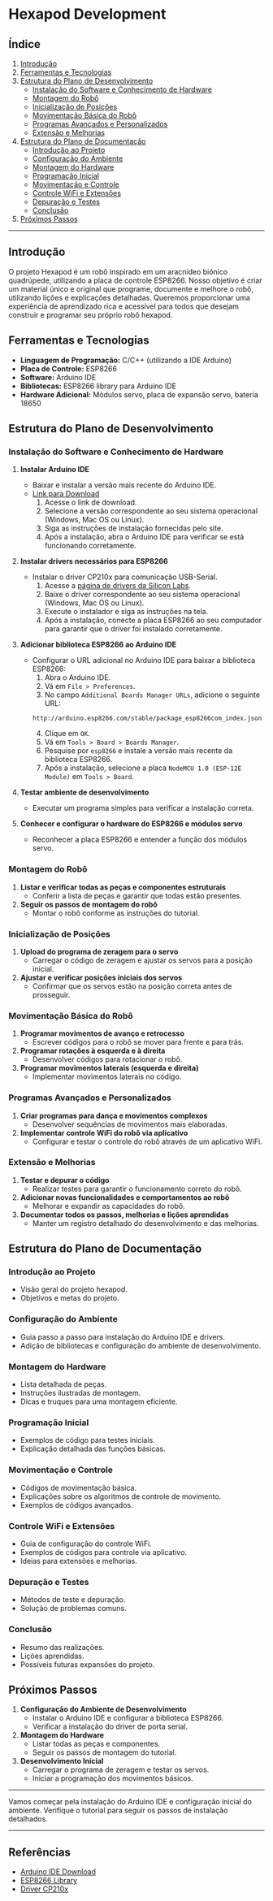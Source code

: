 # Hexapod Development

## Índice

1. [Introdução](#introdução)
2. [Ferramentas e Tecnologias](#ferramentas-e-tecnologias)
3. [Estrutura do Plano de Desenvolvimento](#estrutura-do-plano-de-desenvolvimento)
   - [Instalação do Software e Conhecimento de Hardware](#instalação-do-software-e-conhecimento-de-hardware)
   - [Montagem do Robô](#montagem-do-robô)
   - [Inicialização de Posições](#inicialização-de-posições)
   - [Movimentação Básica do Robô](#movimentação-básica-do-robô)
   - [Programas Avançados e Personalizados](#programas-avançados-e-personalizados)
   - [Extensão e Melhorias](#extensão-e-melhorias)
4. [Estrutura do Plano de Documentação](#estrutura-do-plano-de-documentação)
   - [Introdução ao Projeto](#introdução-ao-projeto)
   - [Configuração do Ambiente](#configuração-do-ambiente)
   - [Montagem do Hardware](#montagem-do-hardware)
   - [Programação Inicial](#programação-inicial)
   - [Movimentação e Controle](#movimentação-e-controle)
   - [Controle WiFi e Extensões](#controle-wifi-e-extensões)
   - [Depuração e Testes](#depuração-e-testes)
   - [Conclusão](#conclusão)
5. [Próximos Passos](#próximos-passos)

---

## Introdução

O projeto Hexapod é um robô inspirado em um aracnídeo biónico quadrúpede, utilizando a placa de controle ESP8266. Nosso objetivo é criar um material único e original que programe, documente e melhore o robô, utilizando lições e explicações detalhadas. Queremos proporcionar uma experiência de aprendizado rica e acessível para todos que desejam construir e programar seu próprio robô hexapod.

## Ferramentas e Tecnologias

- **Linguagem de Programação:** C/C++ (utilizando a IDE Arduino)
- **Placa de Controle:** ESP8266
- **Software:** Arduino IDE
- **Bibliotecas:** ESP8266 library para Arduino IDE
- **Hardware Adicional:** Módulos servo, placa de expansão servo, bateria 18650

## Estrutura do Plano de Desenvolvimento

### Instalação do Software e Conhecimento de Hardware
1. **Instalar Arduino IDE**
   - Baixar e instalar a versão mais recente do Arduino IDE.
   - [Link para Download](https://www.arduino.cc/en/software)
     1. Acesse o link de download.
     2. Selecione a versão correspondente ao seu sistema operacional (Windows, Mac OS ou Linux).
     3. Siga as instruções de instalação fornecidas pelo site.
     4. Após a instalação, abra o Arduino IDE para verificar se está funcionando corretamente.

2. **Instalar drivers necessários para ESP8266**
   - Instalar o driver CP210x para comunicação USB-Serial.
     1. Acesse a [página de drivers da Silicon Labs](https://www.silabs.com/developers/usb-to-uart-bridge-vcp-drivers).
     2. Baixe o driver correspondente ao seu sistema operacional (Windows, Mac OS ou Linux).
     3. Execute o instalador e siga as instruções na tela.
     4. Após a instalação, conecte a placa ESP8266 ao seu computador para garantir que o driver foi instalado corretamente.

3. **Adicionar biblioteca ESP8266 ao Arduino IDE**
   - Configurar o URL adicional no Arduino IDE para baixar a biblioteca ESP8266:
     1. Abra o Arduino IDE.
     2. Vá em `File > Preferences`.
     3. No campo `Additional Boards Manager URLs`, adicione o seguinte URL:
     ```plaintext
     http://arduino.esp8266.com/stable/package_esp8266com_index.json
     ```
     4. Clique em `OK`.
     5. Vá em `Tools > Board > Boards Manager`.
     6. Pesquise por `esp8266` e instale a versão mais recente da biblioteca ESP8266.
     7. Após a instalação, selecione a placa `NodeMCU 1.0 (ESP-12E Module)` em `Tools > Board`.

4. **Testar ambiente de desenvolvimento**
   - Executar um programa simples para verificar a instalação correta.
5. **Conhecer e configurar o hardware do ESP8266 e módulos servo**
   - Reconhecer a placa ESP8266 e entender a função dos módulos servo.

### Montagem do Robô
1. **Listar e verificar todas as peças e componentes estruturais**
   - Conferir a lista de peças e garantir que todas estão presentes.
2. **Seguir os passos de montagem do robô**
   - Montar o robô conforme as instruções do tutorial.

### Inicialização de Posições
1. **Upload do programa de zeragem para o servo**
   - Carregar o código de zeragem e ajustar os servos para a posição inicial.
2. **Ajustar e verificar posições iniciais dos servos**
   - Confirmar que os servos estão na posição correta antes de prosseguir.

### Movimentação Básica do Robô
1. **Programar movimentos de avanço e retrocesso**
   - Escrever códigos para o robô se mover para frente e para trás.
2. **Programar rotações à esquerda e à direita**
   - Desenvolver códigos para rotacionar o robô.
3. **Programar movimentos laterais (esquerda e direita)**
   - Implementar movimentos laterais no código.

### Programas Avançados e Personalizados
1. **Criar programas para dança e movimentos complexos**
   - Desenvolver sequências de movimentos mais elaboradas.
2. **Implementar controle WiFi do robô via aplicativo**
   - Configurar e testar o controle do robô através de um aplicativo WiFi.

### Extensão e Melhorias
1. **Testar e depurar o código**
   - Realizar testes para garantir o funcionamento correto do robô.
2. **Adicionar novas funcionalidades e comportamentos ao robô**
   - Melhorar e expandir as capacidades do robô.
3. **Documentar todos os passos, melhorias e lições aprendidas**
   - Manter um registro detalhado do desenvolvimento e das melhorias.

## Estrutura do Plano de Documentação

### Introdução ao Projeto
- Visão geral do projeto hexapod.
- Objetivos e metas do projeto.

### Configuração do Ambiente
- Guia passo a passo para instalação do Arduino IDE e drivers.
- Adição de bibliotecas e configuração do ambiente de desenvolvimento.

### Montagem do Hardware
- Lista detalhada de peças.
- Instruções ilustradas de montagem.
- Dicas e truques para uma montagem eficiente.

### Programação Inicial
- Exemplos de código para testes iniciais.
- Explicação detalhada das funções básicas.

### Movimentação e Controle
- Códigos de movimentação básica.
- Explicações sobre os algoritmos de controle de movimento.
- Exemplos de códigos avançados.

### Controle WiFi e Extensões
- Guia de configuração do controle WiFi.
- Exemplos de códigos para controle via aplicativo.
- Ideias para extensões e melhorias.

### Depuração e Testes
- Métodos de teste e depuração.
- Solução de problemas comuns.

### Conclusão
- Resumo das realizações.
- Lições aprendidas.
- Possíveis futuras expansões do projeto.

## Próximos Passos

1. **Configuração do Ambiente de Desenvolvimento**
   - Instalar o Arduino IDE e configurar a biblioteca ESP8266.
   - Verificar a instalação do driver de porta serial.
2. **Montagem do Hardware**
   - Listar todas as peças e componentes.
   - Seguir os passos de montagem do tutorial.
3. **Desenvolvimento Inicial**
   - Carregar o programa de zeragem e testar os servos.
   - Iniciar a programação dos movimentos básicos.

---

Vamos começar pela instalação do Arduino IDE e configuração inicial do ambiente. Verifique o tutorial para seguir os passos de instalação detalhados.

---

## Referências
- [Arduino IDE Download](https://www.arduino.cc/en/Main/Software)
- [ESP8266 Library](http://arduino.esp8266.com/stable/package_esp8266com_index.json)
- [Driver CP210x](https://www.silabs.com/developers/usb-to-uart-bridge-vcp-drivers)

